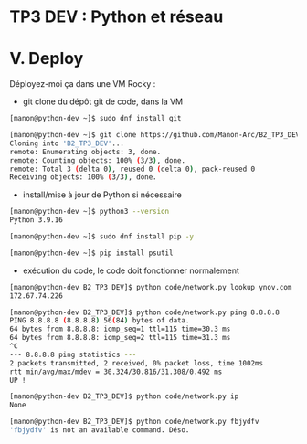 # TP3 DEV : Python et réseau

# V. Deploy

Déployez-moi ça dans une VM Rocky :

- git clone du dépôt git de code, dans la VM

```bash
[manon@python-dev ~]$ sudo dnf install git

[manon@python-dev ~]$ git clone https://github.com/Manon-Arc/B2_TP3_DEV.git
Cloning into 'B2_TP3_DEV'...
remote: Enumerating objects: 3, done.
remote: Counting objects: 100% (3/3), done.
remote: Total 3 (delta 0), reused 0 (delta 0), pack-reused 0
Receiving objects: 100% (3/3), done.
```
- install/mise à jour de Python si nécessaire
```bash
[manon@python-dev ~]$ python3 --version
Python 3.9.16

[manon@python-dev ~]$ sudo dnf install pip -y

[manon@python-dev ~]$ pip install psutil
```
- exécution du code, le code doit fonctionner normalement
```bash
[manon@python-dev B2_TP3_DEV]$ python code/network.py lookup ynov.com
172.67.74.226

[manon@python-dev B2_TP3_DEV]$ python code/network.py ping 8.8.8.8
PING 8.8.8.8 (8.8.8.8) 56(84) bytes of data.
64 bytes from 8.8.8.8: icmp_seq=1 ttl=115 time=30.3 ms
64 bytes from 8.8.8.8: icmp_seq=2 ttl=115 time=31.3 ms
^C
--- 8.8.8.8 ping statistics ---
2 packets transmitted, 2 received, 0% packet loss, time 1002ms
rtt min/avg/max/mdev = 30.324/30.816/31.308/0.492 ms
UP !

[manon@python-dev B2_TP3_DEV]$ python code/network.py ip
None

[manon@python-dev B2_TP3_DEV]$ python code/network.py fbjydfv
'fbjydfv' is not an available command. Déso.
```